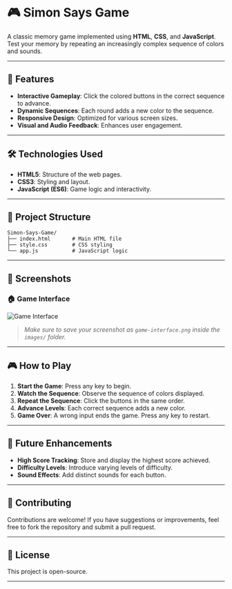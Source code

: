 # 🎮 Simon Says Game

A classic memory game implemented using **HTML**, **CSS**, and **JavaScript**. Test your memory by repeating an increasingly complex sequence of colors and sounds.

---

## 🚀 Features

- **Interactive Gameplay**: Click the colored buttons in the correct sequence to advance.
- **Dynamic Sequences**: Each round adds a new color to the sequence.
- **Responsive Design**: Optimized for various screen sizes.
- **Visual and Audio Feedback**: Enhances user engagement.

---

## 🛠️ Technologies Used

- **HTML5**: Structure of the web pages.
- **CSS3**: Styling and layout.
- **JavaScript (ES6)**: Game logic and interactivity.

---

## 📁 Project Structure

```
Simon-Says-Game/
├── index.html       # Main HTML file
├── style.css        # CSS styling
└── app.js           # JavaScript logic
```

---

## 📸 Screenshots

### 🏠 Game Interface

![Game Interface](images/game-interface.png)

> *Make sure to save your screenshot as `game-interface.png` inside the `images/` folder.*

---

## 🎮 How to Play

1. **Start the Game**: Press any key to begin.
2. **Watch the Sequence**: Observe the sequence of colors displayed.
3. **Repeat the Sequence**: Click the buttons in the same order.
4. **Advance Levels**: Each correct sequence adds a new color.
5. **Game Over**: A wrong input ends the game. Press any key to restart.

---

## 📌 Future Enhancements

- **High Score Tracking**: Store and display the highest score achieved.
- **Difficulty Levels**: Introduce varying levels of difficulty.
- **Sound Effects**: Add distinct sounds for each button.

---

## 🤝 Contributing

Contributions are welcome! If you have suggestions or improvements, feel free to fork the repository and submit a pull request.

---

## 📄 License

This project is open-source.

---
